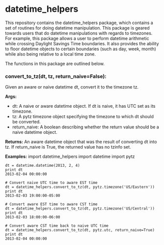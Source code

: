 datetime_helpers
================

This repository contains the datetime_helpers package, which contains a set of routines for doing datetime manipulation. This package is geared towards users that do datetime manipulations with regards to timezones. For example, this package allows a user to perform datetime arithmetic while crossing Daylight Savings Time boundaries. It also provides the ability to floor datetime objects to certain boundaries (such as day, week, month) while also being relative to a local time zone.

The functions in this package are outlined below.

### convert_to_tz(dt, tz, return_naive=False):
Given an aware or naive datetime dt, convert it to the timezone tz.

**Args:**
- dt: A naive or aware datetime object. If dt is naive, it has UTC set as its timezone.
- tz: A pytz timezone object specifying the timezone to which dt should be converted.
- return_naive: A boolean describing whether the return value should be a naive datetime object.

**Returns:**
An aware datetime object that was the result of converting dt into tz. If return_naive is True, the returned value has no tzinfo set.

**Examples:**
    import datetime_helpers
    import datetime
    import pytz

    dt = datetime.datetime(2013, 2, 4)
    print dt
    2013-02-04 00:00:00

    # Convert naive UTC time to aware EST time
    dt = datetime_helpers.convert_to_tz(dt, pytz.timezone('US/Eastern'))
    print dt
    2013-02-03 19:00:00-05:00

    # Convert aware EST time to aware CST time
    dt = datetime_helpers.convert_to_tz(dt, pytz.timezone('US/Central'))
    print dt
    2013-02-03 18:00:00-06:00

    # Convert aware CST time back to naive UTC time
    dt = datetime_helpers.convert_to_tz(dt, pytz.utc, return_naive=True)
    print dt
    2013-02-04 00:00:00
